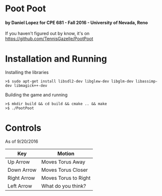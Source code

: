 # Poot Poot
#### by Daniel Lopez for CPE 681 - Fall 2016 - University of Nevada, Reno
If you haven't figured out by know, it's on https://github.com/TennisGazelle/PootPoot

# Installation and Running

Installing the libraries
```
>$ sudo apt-get install libsdl2-dev libglew-dev libglm-dev libassimp-dev libmagick++-dev
```

Building the game and running
```
>$ mkdir build && cd build && cmake .. && make
>$ ./PootPoot
```

# Controls

As of 9/20/2016

Key | Motion
---|---
Up Arrow | Moves Torus Away
Down Arrow | Moves Torus Closer
Right Arrow | Moves Torus to Right
Left Arrow | What do you think?
